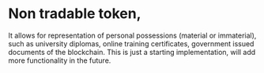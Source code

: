 # Non tradable token,
It allows for representation of  personal possessions (material or immaterial), such as university diplomas, online training certificates, government issued documents of the blockchain.
This is just a starting implementation, will add more functionality in the future.
